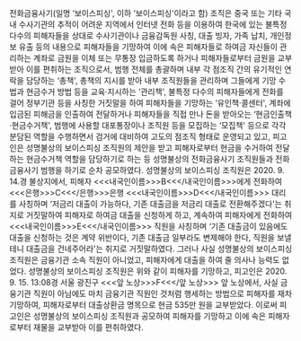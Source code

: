 전화금융사기(일명 ‘보이스피싱', 이하 ‘보이스피싱'이라고 함) 조직은 중국 또는 기타 국내 수사기관의 추적이 어려운 지역에서 인터넷 전화 등을 이용하여 한국에 있는 불특정 다수의 피해자들을 상대로 수사기관이나 금융감독원 사칭, 대출 빙자, 가족 납치, 개인정보 유출 등의 내용으로 피해자들을 기망하여 이에 속은 피해자들로 하여금 자신들이 관리하는 계좌로 금원을 이체 또는 무통장 입금하도록 하거나 피해자들로부터 금원을 교부받아 이를 편취하는 조직으로서, 범행 전체를 총괄하며 내부 각 점조직 간의 유기적인 연락을 담당하는 ‘총책', 총책의 지시를 받아 내부 조직원들을 관리하며 그들에게 기망 수법과 현금수거 방법 등을 교육·지시하는 ‘관리책', 불특정 다수의 피해자들에게 전화를 걸어 정부기관 등을 사칭한 거짓말을 하여 피해자들을 기망하는 ‘유인책·콜센터', 계좌에 입금된 피해금을 인출하여 전달하거나 피해자들을 직접 만나 돈을 받아오는 ‘현금인출책·현금수거책', 범행에 사용할 대포통장이나 조직원 등을 모집하는 ‘모집책' 등으로 각각 분담된 역할을 수행하면서 검거에 대비하여 고도의 점조직 형태로 운영되고 있고, 피고인은 성명불상의 보이스피싱 조직원의 제안을 받고 피해자로부터 현금을 수거하여 전달하는 현금수거책 역할을 담당하기로 하는 등 성명불상의 전화금융사기 조직원들과 전화금융사기 범행을 하기로 순차 공모하였다.
성명불상의 보이스피싱 조직원은 2020. 9. 14.경 불상지에서, 피해자 <<<내국인이름>>>B<<</내국인이름>>>에게 전화하여 <<<은행>>>C<<</은행>>>은행 <<<내국인이름>>>D<<</내국인이름>>> 대리를 사칭하며 ‘저금리 대출이 가능하다, 기존 대출금을 저금리 대출로 전환해주겠다'는 취지로 거짓말하여 피해자로 하여금 대출을 신청하게 하고, 계속하여 피해자에게 전화하여 <<<내국인이름>>>E<<</내국인이름>>> 직원을 사칭하며 ‘기존 대출금이 있음에도 대출을 신청하는 것은 계약 위반이다, 기존 대출금 일부라도 변제해야 한다, 직원을 보낼 테니 대출금을 건네주어라'는 취지로 거짓말하였다. 그러나 사실 성명불상의 보이스피싱 조직원은 금융기관 소속 직원이 아니었고, 피해자에게 대출을 하여 줄 의사나 능력도 없었다.
성명불상의 보이스피싱 조직원은 위와 같이 피해자를 기망하고, 피고인은 2020. 9. 15. 13:08경 서울 광진구 <<<앞 노상>>>F<<</앞 노상>>> 앞 노상에서, 사실 금융기관 직원이 아님에도 마치 금융기관 직원인 것처럼 행세하는 방법으로 피해자를 재차 기망하여, 피해자로부터 대출상환금 명목으로 현금 535만 원을 교부받았다.
이로써 피고인은 성명불상의 보이스피싱 조직원과 공모하여 피해자를 기망하고 이에 속은 피해자로부터 재물을 교부받아 이를 편취하였다.